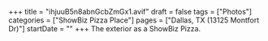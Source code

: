 +++
title = "ihjuuB5n8abnGcbZmGx1.avif"
draft = false
tags = ["Photos"]
categories = ["ShowBiz Pizza Place"]
pages = ["Dallas, TX (13125 Montfort Dr)"]
startDate = ""
+++
The exterior as a ShowBiz Pizza.
